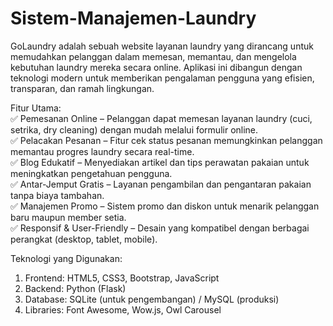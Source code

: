 # Sistem-Manajemen-Laundry 

GoLaundry adalah sebuah website layanan laundry yang dirancang untuk memudahkan pelanggan dalam memesan, memantau, dan mengelola kebutuhan laundry mereka secara online. Aplikasi ini dibangun dengan teknologi modern untuk memberikan pengalaman pengguna yang efisien, transparan, dan ramah lingkungan. 

Fitur Utama:  
✅ Pemesanan Online – Pelanggan dapat memesan layanan laundry (cuci, setrika, dry cleaning) dengan mudah melalui formulir online.  
✅ Pelacakan Pesanan – Fitur cek status pesanan memungkinkan pelanggan memantau progres laundry secara real-time.  
✅ Blog Edukatif – Menyediakan artikel dan tips perawatan pakaian untuk meningkatkan pengetahuan pengguna.  
✅ Antar-Jemput Gratis – Layanan pengambilan dan pengantaran pakaian tanpa biaya tambahan.  
✅ Manajemen Promo – Sistem promo dan diskon untuk menarik pelanggan baru maupun member setia.  
✅ Responsif & User-Friendly – Desain yang kompatibel dengan berbagai perangkat (desktop, tablet, mobile).  
  
Teknologi yang Digunakan:  
1. Frontend: HTML5, CSS3, Bootstrap, JavaScript  
2. Backend: Python (Flask)  
3. Database: SQLite (untuk pengembangan) / MySQL (produksi)  
4. Libraries: Font Awesome, Wow.js, Owl Carousel  
